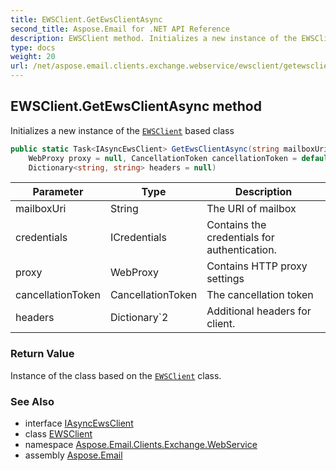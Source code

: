 ```yaml
---
title: EWSClient.GetEwsClientAsync
second_title: Aspose.Email for .NET API Reference
description: EWSClient method. Initializes a new instance of the EWSClient based class
type: docs
weight: 20
url: /net/aspose.email.clients.exchange.webservice/ewsclient/getewsclientasync/
---
```

## EWSClient.GetEwsClientAsync method

Initializes a new instance of the [`EWSClient`](../) based class

```csharp
public static Task<IAsyncEwsClient> GetEwsClientAsync(string mailboxUri, ICredentials credentials, 
    WebProxy proxy = null, CancellationToken cancellationToken = default, 
    Dictionary<string, string> headers = null)
```

| Parameter | Type | Description |
| --- | --- | --- |
| mailboxUri | String | The URI of mailbox |
| credentials | ICredentials | Contains the credentials for authentication. |
| proxy | WebProxy | Contains HTTP proxy settings |
| cancellationToken | CancellationToken | The cancellation token |
| headers | Dictionary`2 | Additional headers for client. |

### Return Value

Instance of the class based on the [`EWSClient`](../) class.

### See Also

* interface [IAsyncEwsClient](../../iasyncewsclient/)
* class [EWSClient](../)
* namespace [Aspose.Email.Clients.Exchange.WebService](../../ewsclient/)
* assembly [Aspose.Email](../../../)


